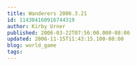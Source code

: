 ```yaml
---
title: Wanderers 2006.3.21
id: 114304160916744319
author: Kirby Urner
published: 2006-03-22T07:56:00.000-08:00
updated: 2006-11-15T11:43:15.100-08:00
blog: world_game
tags: 
---
```


